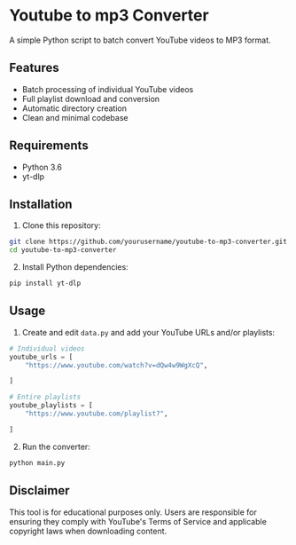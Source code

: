 # Youtube to mp3 Converter

A simple Python script to batch convert YouTube videos to MP3 format.

## Features

- Batch processing of individual YouTube videos
- Full playlist download and conversion
- Automatic directory creation
- Clean and minimal codebase

## Requirements

- Python 3.6
- yt-dlp

## Installation

1. Clone this repository:
```bash
git clone https://github.com/yourusername/youtube-to-mp3-converter.git
cd youtube-to-mp3-converter
```

2. Install Python dependencies:
```bash
pip install yt-dlp
```

## Usage

1. Create and edit `data.py` and add your YouTube URLs and/or playlists:
```python
# Individual videos
youtube_urls = [
    "https://www.youtube.com/watch?v=dQw4w9WgXcQ",

]

# Entire playlists
youtube_playlists = [
    "https://www.youtube.com/playlist?",

]
```

2. Run the converter:
```bash
python main.py
```


## Disclaimer

This tool is for educational purposes only. Users are responsible for ensuring they comply with YouTube's Terms of Service and applicable copyright laws when downloading content.
